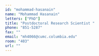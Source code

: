 ```yaml
---
id: "mohammad-hasanain"
name: "Mohammad Hasanain"
letters: ["PhD"]
title: "Postdoctoral Research Scientist "
phone: "851-5287"
fax: ""
email: "mh4066@cumc.columbia.edu"
room: "403"
url: ""
---
```

